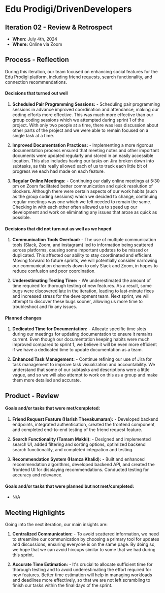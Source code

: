 # Edu Prodigi/DrivenDevelopers 

## Iteration 02 - Review & Retrospect 
* **When:** July 4th, 2024 
* **Where:** Online via Zoom 

## Process - Reflection 
During this iteration, our team focused on enhancing social features for the Edu Prodigi platform, including friend requests, search functionality, and connection recommendations. 

#### Decisions that turned out well 
1. **Scheduled Pair Programming Sessions:** - Scheduling pair programming sessions in advance improved coordination and attendance, making our coding efforts more effective. This was much more effective than our group coding sessions which we attempted during sprint 1 of the project. With only two people at a time, there was less discussion about other parts of the project and we were able to remain focused on a single task at a time.

2. **Improved Documentation Practices:** - Implementing a more rigorous documentation process ensured that meeting notes and other important documents were updated regularly and stored in an easily accessible location. This also includes having our tasks on Jira broken down into subtasks, as this really allowed each of us to track each little bit of progress we each had made on each feature.

3. **Regular Online Meetings:** - Continuing our daily online meetings at 5:30 pm on Zoom facilitated better communication and quick resolution of blockers. Although there were certain aspects of our work habits (such as the group coding sessions) which we decided to change, continuing regular meetings was one which we felt needed to remain the same. Checking in with each other often allowed us to speed up our development and work on eliminating any issues that arose as quick as possible.

#### Decisions that did not turn out as well as we hoped 
1. **Communication Tools Overload:** - The use of multiple communication tools (Slack, Zoom, and instagram) led to information being scattered across platforms, causing some important updates to be missed or duplicated. This affected our ability to stay coordinated and efficient. Moving forward to future sprints, we will potentially consider narrowing our communication channels down to only Slack and Zoom, in hopes to reduce confusion and poor coordination.

2. **Underestimating Testing Time:** - We underestimated the amount of time required for thorough testing of new features. As a result, some bugs were discovered late in the iteration, leading to last-minute fixes and increased stress for the development team. Next sprint, we will attempt to discover these bugs sooner, allowing us more time to troubleshoot and fix any issues.

#### Planned changes 
1. **Dedicated Time for Documentation:** - Allocate specific time slots during our meetings for updating documentation to ensure it remains current. Even though our documentation keeping habits were much improved compared to sprint 1, we believe it will be even more efficient if we have a dedicated time to update documentation as a team.

2. **Enhanced Task Management:** - Continue refining our use of Jira for task management to improve task visualization and accountability. We understand that some of our subtasks and descriptions were a little vague, and so we will also attempt to work on this as a group and make them more detailed and accurate.


## Product - Review 

#### Goals and/or tasks that were met/completed: 
1. **Friend Request Feature (Harish Thevakumaran):** - Developed backend endpoints, integrated authentication, created the frontend component, and completed end-to-end testing of the friend request feature. 

2. **Search Functionality (Tamam Makki):** - Designed and implemented search UI, added filtering and sorting options, optimized backend search functionality, and completed integration and testing. 

3. **Recommendation System (Hamza Khalid):** - Built and enhanced recommendation algorithms, developed backend API, and created the frontend UI for displaying recommendations. Conducted testing for accuracy and relevance. 

#### Goals and/or tasks that were planned but not met/completed: 
- N/A 

## Meeting Highlights 

Going into the next iteration, our main insights are:

1. **Centralized Communication:** - To avoid scattered information, we need to streamline our communication by choosing a primary tool for updates and discussions, ensuring everyone is on the same page. By doing so, we hope that we can avoid hiccups similar to some that we had during this sprint.

2. **Accurate Time Estimation:** - It's crucial to allocate sufficient time for thorough testing and to avoid underestimating the effort required for new features. Better time estimation will help in managing workloads and deadlines more effectively, so that we are not left scrambling to finish our tasks within the final days of the sprint.
